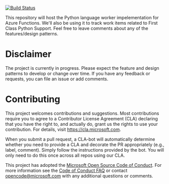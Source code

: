 [![Build Status](https://travis-ci.org/Azure/azure-functions-python-worker.svg?branch=dev)](https://travis-ci.org/Azure/azure-functions-python-worker)


This repository will host the Python language worker impelementation for Azure Functions. We'll also be using it to track work items related to First Class Python Support. Feel free to leave comments about any of the features/design patterns.

# Disclaimer
The project is currently in progress. Please expect the feature and design patterns to develop or change over time. If you have any feedback or requests, you can file an issue or add comments.

# Contributing

This project welcomes contributions and suggestions.  Most contributions require you to agree to a
Contributor License Agreement (CLA) declaring that you have the right to, and actually do, grant us
the rights to use your contribution. For details, visit https://cla.microsoft.com.

When you submit a pull request, a CLA-bot will automatically determine whether you need to provide
a CLA and decorate the PR appropriately (e.g., label, comment). Simply follow the instructions
provided by the bot. You will only need to do this once across all repos using our CLA.

This project has adopted the [Microsoft Open Source Code of Conduct](https://opensource.microsoft.com/codeofconduct/).
For more information see the [Code of Conduct FAQ](https://opensource.microsoft.com/codeofconduct/faq/) or
contact [opencode@microsoft.com](mailto:opencode@microsoft.com) with any additional questions or comments.
